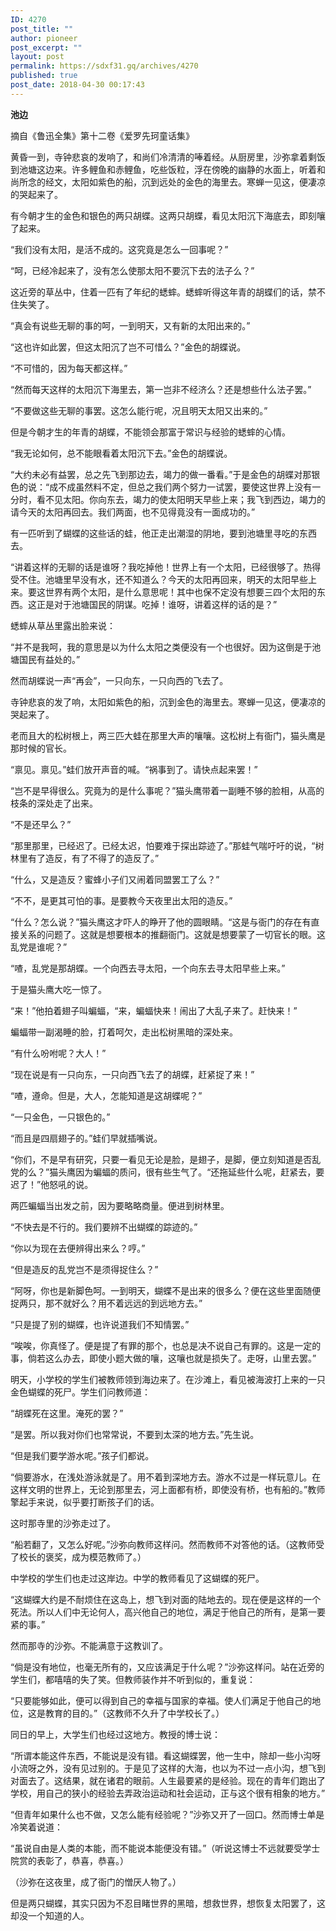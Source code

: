```yaml
---
ID: 4270
post_title: ""
author: pioneer
post_excerpt: ""
layout: post
permalink: https://sdxf31.gq/archives/4270
published: true
post_date: 2018-04-30 00:17:43
---
```

<strong>池边</strong>

摘自《鲁迅全集》第十二卷《爱罗先珂童话集》

黄昏一到，寺钟悲哀的发响了，和尚们冷清清的唪着经。从厨房里，沙弥拿着剩饭到池塘这边来。许多鲤鱼和赤鲤鱼，吃些饭粒，浮在傍晚的幽静的水面上，听着和尚所念的经文，太阳如紫色的船，沉到远处的金色的海里去。寒蝉一见这，便凄凉的哭起来了。

有今朝才生的金色和银色的两只胡蝶。这两只胡蝶，看见太阳沉下海底去，即刻嚷了起来。

“我们没有太阳，是活不成的。这究竟是怎么一回事呢？”

“呵，已经冷起来了，没有怎么使那太阳不要沉下去的法子么？”

这近旁的草丛中，住着一匹有了年纪的蟋蟀。蟋蟀听得这年青的胡蝶们的话，禁不住失笑了。

“真会有说些无聊的事的呵，一到明天，又有新的太阳出来的。”

“这也许如此罢，但这太阳沉了岂不可惜么？”金色的胡蝶说。

“不可惜的，因为每天都这样。”

“然而每天这样的太阳沉下海里去，第一岂非不经济么？还是想些什么法子罢。”

“不要做这些无聊的事罢。这怎么能行呢，况且明天太阳又出来的。”

但是今朝才生的年青的胡蝶，不能领会那富于常识与经验的蟋蟀的心情。

“我无论如何，总不能眼看着太阳沉下去。”金色的胡蝶说。

“大约未必有益罢，总之先飞到那边去，竭力的做一番看。”于是金色的胡蝶对那银色的说：“成不成虽然料不定，但总之我们两个努力一试罢，要使这世界上没有一分时，看不见太阳。你向东去，竭力的使太阳明天早些上来；我飞到西边，竭力的请今天的太阳再回去。我们两面，也不见得竟没有一面成功的。”

有一匹听到了蝴蝶的这些话的蛙，他正走出潮湿的阴地，要到池塘里寻吃的东西去。

“讲着这样的无聊的话是谁呀？我吃掉他！世界上有一个太阳，已经很够了。热得受不住。池塘里早没有水，还不知道么？今天的太阳再回来，明天的太阳早些上来。要这世界有两个太阳，是什么意思呢！其中也保不定没有想要三四个太阳的东西。这正是对于池塘国民的阴谋。吃掉！谁呀，讲着这样的话的是？”

蟋蟀从草丛里露出脸来说：

“并不是我呵，我的意思是以为什么太阳之类便没有一个也很好。因为这倒是于池塘国民有益处的。”

然而胡蝶说一声“再会”，一只向东，一只向西的飞去了。

寺钟悲哀的发了响，太阳如紫色的船，沉到金色的海里去。寒蝉一见这，便凄凉的哭起来了。

老而且大的松树根上，两三匹大蛙在那里大声的嚷嚷。这松树上有衙门，猫头鹰是那时候的官长。

“禀见。禀见。”蛙们放开声音的喊。“祸事到了。请快点起来罢！”

“岂不是早得很么。究竟为的是什么事呢？”猫头鹰带着一副睡不够的脸相，从高的枝条的深处走了出来。

“不是还早么？”

“那里那里，已经迟了。已经太迟，怕要难于探出踪迹了。”那蛙气喘吁吁的说，“树林里有了造反，有了不得了的造反了。”

“什么，又是造反？蜜蜂小子们又闹着同盟罢工了么？”

“不不，是更其可怕的事。是要教今天夜里出太阳的造反。”

“什么？怎么说？”猫头鹰这才吓人的睁开了他的圆眼睛。“这是与衙门的存在有直接关系的问题了。这就是想要根本的推翻衙门。这就是想要蒙了一切官长的眼。这乱党是谁呢？”

“喳，乱党是那胡蝶。一个向西去寻太阳，一个向东去寻太阳早些上来。”

于是猫头鹰大吃一惊了。

“来！”他拍着翅子叫蝙蝠，“来，蝙蝠快来！闹出了大乱子来了。赶快来！”

蝙蝠带一副渴睡的脸，打着呵欠，走出松树黑暗的深处来。

“有什么吩咐呢？大人！”

“现在说是有一只向东，一只向西飞去了的胡蝶，赶紧捉了来！”

“喳，遵命。但是，大人，怎能知道是这胡蝶呢？”

“一只金色，一只银色的。”

“而且是四扇翅子的。”蛙们早就插嘴说。

“你们，不是早有研究，只要一看见无论是脸，是翅子，是脚，便立刻知道是否乱党的么？”猫头鹰因为蝙蝠的质问，很有些生气了。“还拖延些什么呢，赶紧去，要迟了！”他怒吼的说。

两匹蝙蝠当出发之前，因为要略略商量。便进到树林里。

“不快去是不行的。我们要辨不出蝴蝶的踪迹的。”

“你以为现在去便辨得出来么？哼。”

“但是造反的乱党岂不是须得捉住么？”

“阿呀，你也是新脚色呵。一到明天，蝴蝶不是出来的很多么？便在这些里面随便捉两只，那不就好么？用不着远远的到远地方去。”

“只是提了别的蝴蝶，也许说道我们不知情罢。”

“唉唉，你真怪了。便是提了有罪的那个，也总是决不说自己有罪的。这是一定的事，倘若这么办去，即使小题大做的嚷，这嚷也就是损失了。走呀，山里去罢。”

明天，小学校的学生们被教师领到海边来了。在沙滩上，看见被海波打上来的一只金色蝴蝶的死尸。学生们问教师道：

“胡蝶死在这里。淹死的罢？”

“是罢。所以我对你们也常常说，不要到太深的地方去。”先生说。

“但是我们要学游水呢。”孩子们都说。

“倘要游水，在浅处游泳就是了。用不着到深地方去。游水不过是一样玩意儿。在这样文明的世界上，无论到那里去，河上面都有桥，即使没有桥，也有船的。”教师擎起手来说，似乎要打断孩子们的话。

这时那寺里的沙弥走过了。

“船若翻了，又怎么好呢。”沙弥向教师这样问。然而教师不对答他的话。（这教师受了校长的褒奖，成为模范教师了。）

中学校的学生们也走过这岸边。中学的教师看见了这蝴蝶的死尸。

“这蝴蝶大约是不耐烦住在这岛上，想飞到对面的陆地去的。现在便是这样的一个死法。所以人们中无论何人，高兴他自己的地位，满足于他自己的所有，是第一要紧的事。”

然而那寺的沙弥。不能满意于这教训了。

“倘是没有地位，也毫无所有的，又应该满足于什么呢？”沙弥这样问。站在近旁的学生们，都嘻嘻的失了笑。但教师装作并不听到似的，重复说：

“只要能够如此，便可以得到自己的幸福与国家的幸福。使人们满足于他自己的地位，这是教育的目的。”（这教师不久升了中学校长了。）

同日的早上，大学生们也经过这地方。教授的博士说：

“所谓本能这件东西，不能说是没有错。看这蝴蝶罢，他一生中，除却一些小沟呀小流呀之外，没有见过别的。于是见了这样的大海，也以为不过一点小沟，想飞到对面去了。这结果，就在诸君的眼前。人生最要紧的是经验。现在的青年们跑出了学校，用自己的狭小的经验去弄政治运动和社会运动，正与这个很有相象的地方。”

“但青年如果什么也不做，又怎么能有经验呢？”沙弥又开了一回口。然而博士单是冷笑着说道：

“虽说自由是人类的本能，而不能说本能便没有错。”（听说这博士不远就要受学士院赏的表彰了，恭喜，恭喜。）

（沙弥在这夜里，成了衙门的憎厌人物了。）

但是两只蝴蝶，其实只因为不忍目睹世界的黑暗，想救世界，想恢复太阳罢了，这却没一个知道的人。